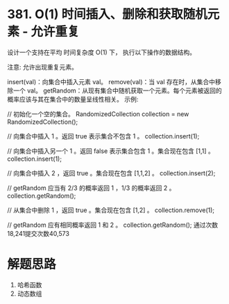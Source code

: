 # 381. O(1) 时间插入、删除和获取随机元素 - 允许重复


设计一个支持在平均 时间复杂度 O(1) 下， 执行以下操作的数据结构。

注意: 允许出现重复元素。

insert(val)：向集合中插入元素 val。
remove(val)：当 val 存在时，从集合中移除一个 val。
getRandom：从现有集合中随机获取一个元素。每个元素被返回的概率应该与其在集合中的数量呈线性相关。
示例:

// 初始化一个空的集合。
RandomizedCollection collection = new RandomizedCollection();

// 向集合中插入 1 。返回 true 表示集合不包含 1 。
collection.insert(1);

// 向集合中插入另一个 1 。返回 false 表示集合包含 1 。集合现在包含 [1,1] 。
collection.insert(1);

// 向集合中插入 2 ，返回 true 。集合现在包含 [1,1,2] 。
collection.insert(2);

// getRandom 应当有 2/3 的概率返回 1 ，1/3 的概率返回 2 。
collection.getRandom();

// 从集合中删除 1 ，返回 true 。集合现在包含 [1,2] 。
collection.remove(1);

// getRandom 应有相同概率返回 1 和 2 。
collection.getRandom();
通过次数18,241提交次数40,573


# 解题思路


1. 哈希函数
2. 动态数组 